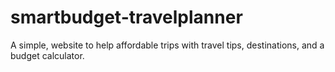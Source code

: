 # smartbudget-travelplanner
A simple, website to help affordable trips with travel tips, destinations, and a budget calculator.
